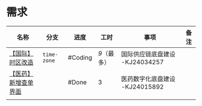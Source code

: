 # 需求

| 名称                                                                                                                               | 分支          | 进度       | 工时      | 事项                    | 备注  |
| -------------------------------------------------------------------------------------------------------------------------------- | ----------- | -------- | ------- | --------------------- | --- |
| [【国际】时区改造](https://sfyun-sit.sf-express.com/console/sfcicd/work/issueDetail/story?issueId=2465596&projectId=1831&VNK=a4d5a804)   | `time-zone` | #Coding  | *9*（最多） | 国际供应链底盘建设 -KJ24034257 |     |
| [【医药】新增查单界面](https://sfyun-sit.sf-express.com/console/sfcicd/work/issueDetail/story?issueId=2591670&projectId=1831&VNK=fca213b2) |             | #Done    | 3       | 医药数字化底盘建设 -KJ24015892 |     |
|                                                                                                                                  |             |          |         |                       |     |
